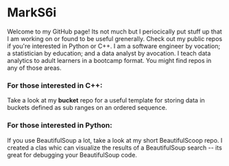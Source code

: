 # MarkS6i
Welcome to my GitHub page! Its not much but I periocically put stuff up that I am working on or found to be useful grenerally.  Check out my public repos if you're interested in Python or C++.  I am a software engineer by vocation; a statistician by education; and a data analyst by avocation.  I teach data analytics to adult learners in a bootcamp format.  You might find repos in any of those areas.

### For those interested in C++:
Take a look at my **bucket** repo for a useful template for storing data in buckets defined as sub ranges on an ordered sequence.

### For those interested in Python:
If you use BeautifulSoup a lot, take a look at my short BeautifulScoop repo. I created a clas whic can visualize the results of a BeautifulSoup search -- its great for debugging your BeautifulSoup code.
